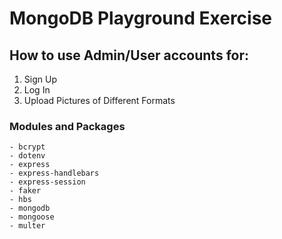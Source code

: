 # MongoDB Playground Exercise

## How to use Admin/User accounts for:
  
1. Sign Up
2. Log In
3. Upload Pictures of Different Formats

### Modules and Packages

    - bcrypt
    - dotenv
    - express
    - express-handlebars
    - express-session
    - faker
    - hbs
    - mongodb
    - mongoose
    - multer